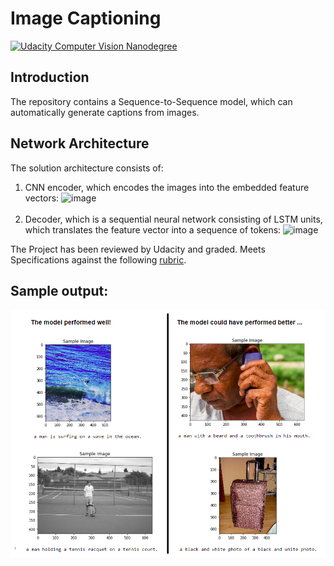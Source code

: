 # Image Captioning
[![Udacity Computer Vision Nanodegree](http://tugan0329.bitbucket.io/imgs/github/cvnd.svg)](https://www.udacity.com/course/computer-vision-nanodegree--nd891)

## Introduction
The repository contains a Sequence-to-Sequence model, which can automatically generate captions from images.

## Network Architecture
The solution architecture consists of:
1. CNN encoder, which encodes the images into the embedded feature vectors:
![image](https://github.com/Lexie88rus/Udacity-CVND-Image-Captioning/raw/master/assets/encoder.png)<br><br>
2. Decoder, which is a sequential neural network consisting of LSTM units, which translates the feature vector into a sequence of tokens:
![image](https://github.com/Lexie88rus/Udacity-CVND-Image-Captioning/raw/master/assets/decoder.png)<br>

The Project has been reviewed by Udacity and graded. Meets Specifications against the
following [rubric](https://github.com/udacity/CVND---Image-Captioning-Project/blob/master/README.md).

## Sample output:

![Alt](images/results.png)

<!-- <br>Yet to try Attention based models and/or Transformers for performing better image captioning. -->